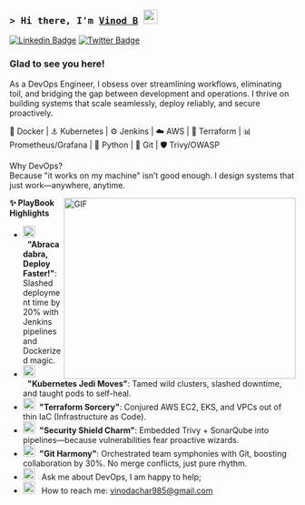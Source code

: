 ### <samp>&gt; Hi there, I'm <a href="https://gkassym.netlify.app" target="_blank">Vinod B</a> <img src="https://media.giphy.com/media/hvRJCLFzcasrR4ia7z/giphy.gif" width="25"> </samp>

[![Linkedin Badge](https://img.shields.io/badge/-LinkedIn-0e76a8?style=flat-square&logo=Linkedin&logoColor=white)](https://www.linkedin.com/in/vinod985/)
[![Twitter Badge](https://img.shields.io/badge/-Twitter-00acee?style=flat-square&logo=Twitter&logoColor=white)](https://x.com/VinodAchar985)

### Glad to see you here! &nbsp;


As a DevOps Engineer, I obsess over streamlining workflows, eliminating toil, and bridging the gap between development and operations. I thrive on building systems that scale seamlessly, deploy reliably, and secure proactively.


🐳 Docker | ⚓ Kubernetes | ⚙️ Jenkins | ☁️ AWS | 🧱 Terraform |
📊 Prometheus/Grafana | 🐍 Python | 🌿 Git | 🛡️ Trivy/OWASP

Why DevOps?    
Because "it works on my machine" isn’t good enough. I design systems that just work—anywhere, anytime.

<img align="right" alt="GIF" src="https://github.com/Gapur/Gapur/blob/main/assets/coding.gif?raw=true" width="408" height="318" />
  

**✨ PlayBook Highlights**

- <img src="https://github.com/Gapur/Gapur/blob/main/assets/developer.gif?raw=true" width="21" />&nbsp;&nbsp;**"Abracadabra, Deploy Faster!"**: Slashed deployment time by 20% with Jenkins pipelines and Dockerized magic.
- <img src="https://github.com/Gapur/Gapur/blob/main/assets/developer.gif?raw=true" width="21" />&nbsp;&nbsp;**"Kubernetes Jedi Moves"**: Tamed wild clusters, slashed downtime, and taught pods to self-heal.
- <img src="https://github.com/Gapur/Gapur/blob/main/assets/developer.gif?raw=true" width="21" />&nbsp;&nbsp;**"Terraform Sorcery"**: Conjured AWS EC2, EKS, and VPCs out of thin IaC (Infrastructure as Code).
- <img src="https://github.com/Gapur/Gapur/blob/main/assets/developer.gif?raw=true" width="21" />&nbsp;&nbsp;**"Security Shield Charm"**: Embedded Trivy + SonarQube into pipelines—because vulnerabilities fear proactive wizards.
- <img src="https://github.com/Gapur/Gapur/blob/main/assets/developer.gif?raw=true" width="21" />&nbsp;&nbsp;**"Git Harmony"**: Orchestrated team symphonies with Git, boosting collaboration by 30%. No merge conflicts, just pure rhythm.
- <img src="https://github.com/Gapur/Gapur/blob/main/assets/message.gif?raw=true" width="21" />&nbsp;&nbsp; Ask me about DevOps, I am happy to help;
- <img src="https://github.com/Gapur/Gapur/blob/main/assets/letterbox.gif?raw=true" width="21" />&nbsp;&nbsp; How to reach me: vinodachar985@gmail.com


</br>
